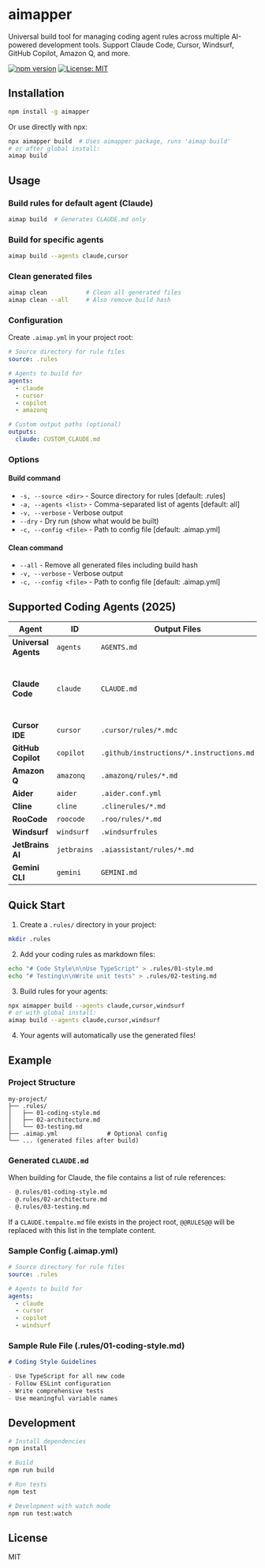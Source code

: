 # aimapper

Universal build tool for managing coding agent rules across multiple AI-powered development tools. Support Claude Code, Cursor, Windsurf, GitHub Copilot, Amazon Q, and more.

[![npm version](https://badge.fury.io/js/aimapperper.svg)](https://badge.fury.io/js/aimapperper)
[![License: MIT](https://img.shields.io/badge/License-MIT-yellow.svg)](https://opensource.org/licenses/MIT)

## Installation

```bash
npm install -g aimapper
```

Or use directly with npx:

```bash
npx aimapper build  # Uses aimapper package, runs 'aimap build'
# or after global install:
aimap build
```

## Usage

### Build rules for default agent (Claude)

```bash
aimap build  # Generates CLAUDE.md only
```

### Build for specific agents

```bash
aimap build --agents claude,cursor
```

### Clean generated files

```bash
aimap clean           # Clean all generated files
aimap clean --all     # Also remove build hash
```

### Configuration

Create `.aimap.yml` in your project root:

```yaml
# Source directory for rule files
source: .rules

# Agents to build for
agents:
  - claude
  - cursor
  - copilot
  - amazonq

# Custom output paths (optional)
outputs:
  claude: CUSTOM_CLAUDE.md
```

### Options

#### Build command
- `-s, --source <dir>` - Source directory for rules [default: .rules]
- `-a, --agents <list>` - Comma-separated list of agents [default: all]
- `-v, --verbose` - Verbose output
- `--dry` - Dry run (show what would be built)
- `-c, --config <file>` - Path to config file [default: .aimap.yml]

#### Clean command
- `--all` - Remove all generated files including build hash
- `-v, --verbose` - Verbose output
- `-c, --config <file>` - Path to config file [default: .aimap.yml]

## Supported Coding Agents (2025)

| Agent | ID | Output Files | Notes |
|-------|-----|--------------|-------|
| **Universal Agents** | `agents` | `AGENTS.md` | Combined rules for any agent |
| **Claude Code** | `claude` | `CLAUDE.md` | Writes a bullet list of `@` references; supports `CLAUDE.tempalte.md` with `@@RULES@@` placeholder |
| **Cursor IDE** | `cursor` | `.cursor/rules/*.mdc` | MDC format (v0.52+) |
| **GitHub Copilot** | `copilot` | `.github/instructions/*.instructions.md` | Granular instructions |
| **Amazon Q** | `amazonq` | `.amazonq/rules/*.md` | 32KB file limit |
| **Aider** | `aider` | `.aider.conf.yml` | Updates read array |
| **Cline** | `cline` | `.clinerules/*.md` | Individual files |
| **RooCode** | `roocode` | `.roo/rules/*.md` | Individual files |
| **Windsurf** | `windsurf` | `.windsurfrules` | 6KB hard limit |
| **JetBrains AI** | `jetbrains` | `.aiassistant/rules/*.md` | Individual files |
| **Gemini CLI** | `gemini` | `GEMINI.md` | Combined rules |

## Quick Start

1. Create a `.rules/` directory in your project:
```bash
mkdir .rules
```

2. Add your coding rules as markdown files:
```bash
echo "# Code Style\n\nUse TypeScript" > .rules/01-style.md
echo "# Testing\n\nWrite unit tests" > .rules/02-testing.md
```

3. Build rules for your agents:
```bash
npx aimapper build --agents claude,cursor,windsurf
# or with global install:
aimap build --agents claude,cursor,windsurf
```

4. Your agents will automatically use the generated files!

## Example

### Project Structure
```
my-project/
├── .rules/
│   ├── 01-coding-style.md
│   ├── 02-architecture.md
│   └── 03-testing.md
├── .aimap.yml              # Optional config
└── ... (generated files after build)
```

### Generated `CLAUDE.md`
When building for Claude, the file contains a list of rule references:

```markdown
- @.rules/01-coding-style.md
- @.rules/02-architecture.md
- @.rules/03-testing.md
```

If a `CLAUDE.tempalte.md` file exists in the project root, `@@RULES@@` will be replaced with this list in the template content.

### Sample Config (.aimap.yml)
```yaml
# Source directory for rule files
source: .rules

# Agents to build for
agents:
  - claude
  - cursor
  - copilot
  - windsurf
```

### Sample Rule File (.rules/01-coding-style.md)
```markdown
# Coding Style Guidelines

- Use TypeScript for all new code
- Follow ESLint configuration  
- Write comprehensive tests
- Use meaningful variable names
```

## Development

```bash
# Install dependencies
npm install

# Build
npm run build

# Run tests
npm test

# Development with watch mode
npm run test:watch
```

## License

MIT
